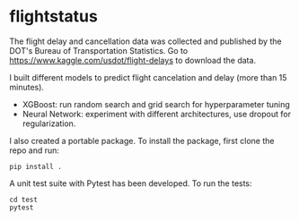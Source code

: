 # flightstatus

The flight delay and cancellation data was collected and published by the DOT's Bureau of Transportation Statistics. Go to https://www.kaggle.com/usdot/flight-delays to download the data.

I built different models to predict flight cancelation and delay (more than 15 minutes).
- XGBoost: run random search and grid search for hyperparameter tuning
- Neural Network: experiment with different architectures, use dropout for regularization.

I also created a portable package. To install the package, first clone the repo and run:

    pip install .


A unit test suite with Pytest has been developed. To run the tests:

    cd test
    pytest

